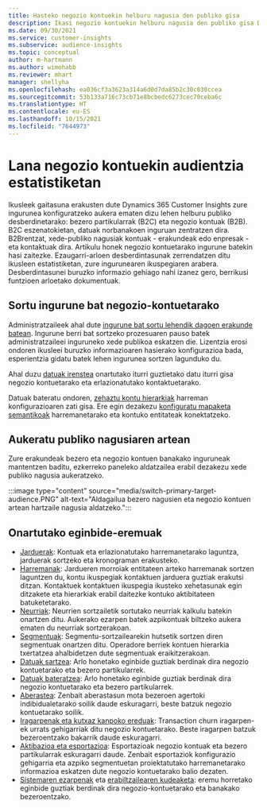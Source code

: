 ```yaml
---
title: Hasteko negozio kontuekin helburu nagusia den publiko gisa
description: Ikasi negozio kontuekin helburu nagusia den publiko gisa Dynamics 365 Customer Insights.
ms.date: 09/30/2021
ms.service: customer-insights
ms.subservice: audience-insights
ms.topic: conceptual
author: m-hartmann
ms.author: wimohabb
ms.reviewer: mhart
manager: shellyha
ms.openlocfilehash: ea036cf3a3623a314a6d0d7da85b2c30c030ccea
ms.sourcegitcommit: 53b133a716c73cb71e8bcbedc6273cec70ceba6c
ms.translationtype: HT
ms.contentlocale: eu-ES
ms.lasthandoff: 10/15/2021
ms.locfileid: "7644973"
---
```

# <a name="work-with-business-accounts-in-audience-insights"></a>Lana negozio kontuekin audientzia estatistiketan

Ikusleek gaitasuna erakusten dute Dynamics 365 Customer Insights zure ingurunea konfiguratzeko aukera ematen dizu lehen helburu publiko desberdinetarako: bezero partikularrak (B2C) eta negozio kontuak (B2B). B2C eszenatokietan, datuak norbanakoen inguruan zentratzen dira. B2Brentzat, xede-publiko nagusiak kontuak - erakundeak edo enpresak - eta kontaktuak dira. Artikulu honek negozio kontuetarako ingurune batekin hasi zaitezke. Ezaugarri-arloen desberdintasunak zerrendatzen ditu ikusleen estatistiketan, zure ingurunearen ikuspegiaren arabera. Desberdintasunei buruzko informazio gehiago nahi izanez gero, berrikusi funtzioen arloetako dokumentuak. 

## <a name="create-an-environment-for-business-accounts"></a>Sortu ingurune bat negozio-kontuetarako

Administratzaileek ahal dute [ingurune bat sortu lehendik dagoen erakunde batean](create-environment.md). Ingurune berri bat sortzeko prozesuaren pauso batek administratzaileei inguruneko xede publikoa eskatzen die. Lizentzia erosi ondoren ikusleei buruzko informazioaren hasierako konfigurazioa bada, esperientzia gidatu batek lehen ingurunea sortzen lagunduko du.

Ahal duzu [datuak irenstea](data-sources.md) onartutako iturri guztietako datu iturri gisa negozio kontuetarako eta erlazionatutako kontaktuetarako.

Datuak bateratu ondoren, [zehaztu kontu hierarkiak](relationships.md#set-up-account-hierarchies) harreman konfigurazioaren zati gisa. Ere egin dezakezu [konfiguratu mapaketa semantikoak](semantic-mappings.md) harremanetarako eta kontuko entitateak konektatzeko. 

## <a name="switch-between-primary-target-audience"></a>Aukeratu publiko nagusiaren artean

Zure erakundeak bezero eta negozio kontuen banakako inguruneak mantentzen baditu, ezkerreko paneleko aldatzailea erabil dezakezu xede publiko nagusia aukeratzeko.

:::image type="content" source="media/switch-primary-target-audience.PNG" alt-text="Aldagailua bezero nagusien eta negozio kontuen artean hartzaile nagusia aldatzeko.":::

## <a name="supported-feature-areas"></a>Onartutako eginbide-eremuak

- [Jarduerak](activities.md): Kontuak eta erlazionatutako harremanetarako laguntza, jarduerak sortzeko eta kronograman erakusteko.
- [Harremanak](relationships.md): Jardueren morroiak entitateen arteko harremanak sortzen laguntzen du, kontu ikuspegiak kontaktuen jarduera guztiak erakutsi ditzan. Kontaktuek kontaktuen ikuspegia ikusteko xehetasunak egin ditzakete eta hierarkiak erabil daitezke kontuko aktibitateen batuketetarako.
- [Neurriak](measures.md): Neurrien sortzailetik sortutako neurriak kalkulu batekin onartzen ditu. Aukerako ezarpen batek azpikontuak biltzeko aukera ematen du neurriak sortzerakoan.
- [Segmentuak](segments.md): Segmentu-sortzailearekin hutsetik sortzen diren segmentuak onartzen ditu. Operadore berriek kontuen hierarkia txertatzea ahalbidetzen dute segmentuak eraikitzerakoan.
- [Datuak sartzea](data-sources.md): Arlo honetako eginbide guztiak berdinak dira negozio kontuetarako eta bezero partikularrek.
- [Datuak bateratzea](data-unification.md): Arlo honetako eginbide guztiak berdinak dira negozio kontuetarako eta bezero partikularrek.
- [Aberastea](enrichment-hub.md): Zenbait aberastasun mota bezeroen agertoki indibidualetarako soilik daude eskuragarri, beste batzuk negozio kontuetarako soilik.
- [Iragarpenak eta kutxaz kanpoko ereduak](predictions-overview.md): Transaction churn iragarpen-ek urrats gehigarriak ditu negozio kontuetarako. Beste iragarpen batzuk bezeroentzako bakarrik daude eskuragarri.
- [Aktibazioa eta esportazioa](export-destinations.md): Esportazioak negozio kontuak eta bezero partikularrak eskuragarri daude. Zenbait esportaziok konfigurazio gehigarria eta azpiko segmentuetan proiektatutako harremanetarako informazioa eskatzen dute negozio kontuetarako balio dezaten.
- [Sistemaren ezarpenak](system.md) eta [erabiltzailearen kudeaketa](permissions.md): eremu horretako eginbide guztiak berdinak dira negozio-kontuetarako eta banakako bezeroentzako.

